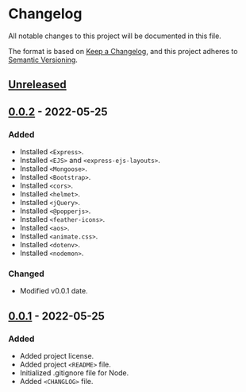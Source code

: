 # Changelog
All notable changes to this project will be documented in this file.

The format is based on [Keep a Changelog](https://keepachangelog.com/en/1.0.0/),
and this project adheres to [Semantic Versioning](https://semver.org/spec/v2.0.0.html).

## [Unreleased]

## [0.0.2] - 2022-05-25
### Added
- Installed `<Express>`.
- Installed `<EJS>` and `<express-ejs-layouts>`.
- Installed `<Mongoose>`.
- Installed `<Bootstrap>`.
- Installed `<cors>`.
- Installed `<helmet>`.
- Installed `<jQuery>`.
- Installed `<@popperjs>`.
- Installed `<feather-icons>`.
- Installed `<aos>`.
- Installed `<animate.css>`.
- Installed `<dotenv>`.
- Installed `<nodemon>`.

### Changed
- Modified v0.0.1 date.

## [0.0.1] - 2022-05-25
### Added
- Added project license.
- Added project `<README>` file.
- Initialized .gitignore file for Node.
- Added `<CHANGLOG>` file.

[Unreleased]: https://github.com/ogre2/superuser-app/compare/v0.0.1...HEAD
[0.0.2]: https://github.com/ogre2/superuser-app/compare/v0.0.1...v0.0.2
[0.0.1]: https://github.com/ogre2/superuser-app/releases/tag/v0.0.1
